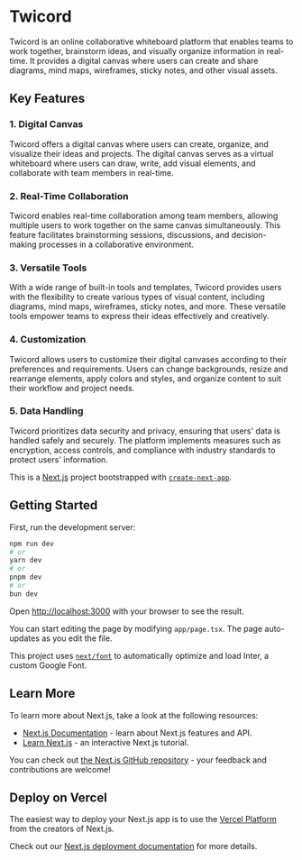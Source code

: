 # Twicord

Twicord is an online collaborative whiteboard platform that enables teams to work together, brainstorm ideas, and visually organize information in real-time. It provides a digital canvas where users can create and share diagrams, mind maps, wireframes, sticky notes, and other visual assets.

## Key Features

### 1. Digital Canvas

Twicord offers a digital canvas where users can create, organize, and visualize their ideas and projects. The digital canvas serves as a virtual whiteboard where users can draw, write, add visual elements, and collaborate with team members in real-time.

### 2. Real-Time Collaboration

Twicord enables real-time collaboration among team members, allowing multiple users to work together on the same canvas simultaneously. This feature facilitates brainstorming sessions, discussions, and decision-making processes in a collaborative environment.

### 3. Versatile Tools

With a wide range of built-in tools and templates, Twicord provides users with the flexibility to create various types of visual content, including diagrams, mind maps, wireframes, sticky notes, and more. These versatile tools empower teams to express their ideas effectively and creatively.

### 4. Customization

Twicord allows users to customize their digital canvases according to their preferences and requirements. Users can change backgrounds, resize and rearrange elements, apply colors and styles, and organize content to suit their workflow and project needs.

### 5. Data Handling

Twicord prioritizes data security and privacy, ensuring that users' data is handled safely and securely. The platform implements measures such as encryption, access controls, and compliance with industry standards to protect users' information.












This is a [Next.js](https://nextjs.org/) project bootstrapped with [`create-next-app`](https://github.com/vercel/next.js/tree/canary/packages/create-next-app).

## Getting Started

First, run the development server:

```bash
npm run dev
# or
yarn dev
# or
pnpm dev
# or
bun dev
```

Open [http://localhost:3000](http://localhost:3000) with your browser to see the result.

You can start editing the page by modifying `app/page.tsx`. The page auto-updates as you edit the file.

This project uses [`next/font`](https://nextjs.org/docs/basic-features/font-optimization) to automatically optimize and load Inter, a custom Google Font.

## Learn More

To learn more about Next.js, take a look at the following resources:

- [Next.js Documentation](https://nextjs.org/docs) - learn about Next.js features and API.
- [Learn Next.js](https://nextjs.org/learn) - an interactive Next.js tutorial.

You can check out [the Next.js GitHub repository](https://github.com/vercel/next.js/) - your feedback and contributions are welcome!

## Deploy on Vercel

The easiest way to deploy your Next.js app is to use the [Vercel Platform](https://vercel.com/new?utm_medium=default-template&filter=next.js&utm_source=create-next-app&utm_campaign=create-next-app-readme) from the creators of Next.js.

Check out our [Next.js deployment documentation](https://nextjs.org/docs/deployment) for more details.
